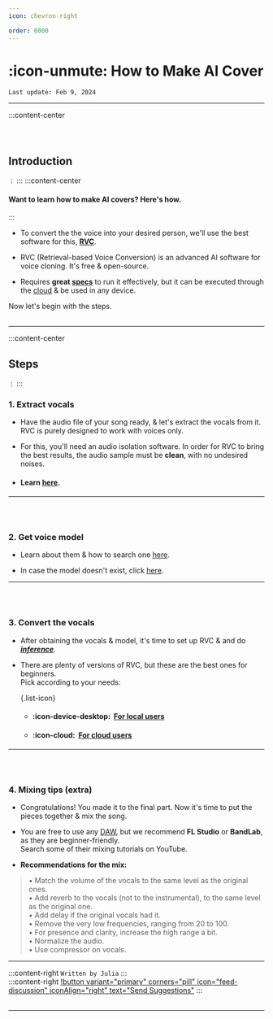 ```yaml
---
icon: chevron-right

order: 6000
---
```


# :icon-unmute: How to Make AI Cover

``Last update: Feb 9, 2024``

***
:::content-center
###### ‎
## Introduction
‎
:   ‎
:::
:::content-center
####  Want to learn how to make AI covers? Here's how.
:::
- To convert the the voice into your desired person, we'll use the best software for this, <U>**RVC**</u>.   

- RVC (Retrieval-based Voice Conversion) is an advanced AI software for voice cloning. It's free & open-source.

- Requires **great <u>[specs</u>](https://aihubdocs.github.io/en/other/glossary/#specs)** to run it effectively, but it can be executed through the <u>[cloud](https://aihubdocs.github.io/en/other/glossary/#cloud-based)</u> & be used in any device.

Now let's begin with the steps.        
‎
***
:::content-center
## Steps
‎
:   ‎
:::
### 1. Extract vocals
- Have the audio file of your song ready, & let's extract the vocals from it. RVC is purely designed to work with voices only.

- For this, you'll need an audio isolation software. In order for RVC to bring the best results, the audio sample must be **clean**, with no undesired noises.

- #### Learn <u>[here](https://aihubdocs.github.io/en/vocal-isolation--datasets/vocal-isolation/)</u>.
***
###### ‎
### 2. Get voice model
- Learn about them & how to search one <u>[here](https://aihubdocs.github.io/en/essentials/voice-models/)</u>.

- In case the model doesn't exist, click <u>[here](https://aihubdocs.github.io/en/essentials/how-to-make-voice-models/)</u>.
***
###### ‎
### 3. Convert the vocals
- After obtaining the vocals & model, it's time to set up RVC & and do <u>[***inference***](https://aihubdocs.github.io/en/other/glossary/#inference)</u>.

- There are plenty of versions of RVC, but these are the best ones for beginners.      
Pick according to your needs:

    {.list-icon}   
    - #### :icon-device-desktop: ‎ <u>[For local users](https://aihubdocs.github.io/en/rvc/local/mainline/)</u>

    - #### :icon-cloud: ‎ <u>[For cloud users](https://aihubdocs.github.io/en/rvc/cloud/inference/ilaria-rvc/)</u>
***
###### ‎
### 4. Mixing tips (extra)
- Congratulations! You made it to the final part. Now it's time to put the pieces together & mix the song.     

- You are free to use any <u>[DAW](https://aihubdocs.github.io/en/other/glossary/#daw)</u>, but we recommend **FL Studio** or **BandLab**, as they are beginner-friendly.     
Search some of their mixing tutorials on YouTube.

- **Recommendations for the mix:**     
>• Match the volume of the vocals to the same level as the original ones.      
>• Add reverb to the vocals (not to the instrumental), to the same level as the original one.          
>• Add delay if the original vocals had it.        
>• Remove the very low frequencies, ranging from 20 to 100.        
>• For presence and clarity, increase the high range a bit.        
>• Normalize the audio.           
>• Use compressor on vocals.        

***

:::content-right
`Written by Julia`
:::
‎   
:::content-right
[!button variant="primary" corners="pill" icon="feed-discussion" iconAlign="right" text="Send Suggestions"](https://forms.gle/3GVR7opzpQrhgRCj9)
:::
‎   
‎       
***